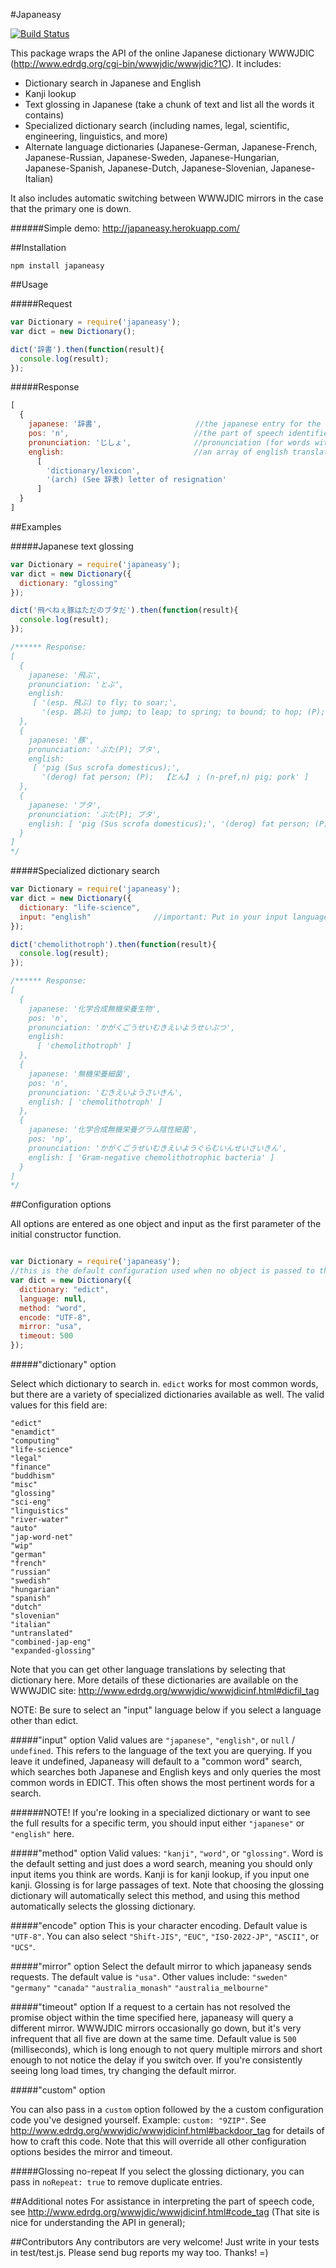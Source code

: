 #Japaneasy

[![Build Status](https://travis-ci.org/rewonc/japaneasy.svg?branch=master)](https://travis-ci.org/rewonc/japaneasy)

This package wraps the API of the online Japanese dictionary WWWJDIC (http://www.edrdg.org/cgi-bin/wwwjdic/wwwjdic?1C). It includes:
- Dictionary search in Japanese and English 
- Kanji lookup
- Text glossing in Japanese (take a chunk of text and list all the words it contains)
- Specialized dictionary search (including names, legal, scientific, engineering, linguistics, and more)
- Alternate language dictionaries (Japanese-German, Japanese-French, Japanese-Russian, Japanese-Sweden, Japanese-Hungarian, Japanese-Spanish, Japanese-Dutch, Japanese-Slovenian, Japanese-Italian)

It also includes automatic switching between WWWJDIC mirrors in the case that the primary one is down. 

######Simple demo: http://japaneasy.herokuapp.com/


##Installation

`npm install japaneasy`

##Usage

#####Request

```javascript
var Dictionary = require('japaneasy');
var dict = new Dictionary();

dict('辞書').then(function(result){
  console.log(result);
});

```

#####Response
```javascript
[ 
  { 
    japanese: '辞書',                     //the japanese entry for the word
    pos: 'n',                            //the part of speech identifier
    pronunciation: 'じしょ',              //pronunciation (for words with kanji)
    english:                             //an array of english translations (usually more than 1)
      [ 
        'dictionary/lexicon',
        '(arch) (See 辞表) letter of resignation' 
      ]
  }
]

```

##Examples

#####Japanese text glossing

```javascript
var Dictionary = require('japaneasy');
var dict = new Dictionary({
  dictionary: "glossing"
});

dict('飛べねぇ豚はただのブタだ').then(function(result){
  console.log(result);
});

/****** Response:
[ 
  { 
    japanese: '飛ぶ',
    pronunciation: 'とぶ',
    english: 
     [ '(esp. 飛ぶ) to fly; to soar;',
       '(esp. 跳ぶ) to jump; to leap; to spring; to bound; to hop; (P); ED ' ] 
  },
  { 
    japanese: '豚',
    pronunciation: 'ぶた(P); ブタ',
    english: 
     [ 'pig (Sus scrofa domesticus);',
       '(derog) fat person; (P);  【とん】 ; (n-pref,n) pig; pork' ] 
  },
  { 
    japanese: 'ブタ',
    pronunciation: 'ぶた(P); ブタ',
    english: [ 'pig (Sus scrofa domesticus);', '(derog) fat person; (P)' ]
  } 
]
*/

```

#####Specialized dictionary search

```javascript
var Dictionary = require('japaneasy');
var dict = new Dictionary({
  dictionary: "life-science",
  input: "english"              //important: Put in your input language for all of the specialized dictionaries
});

dict('chemolithotroph').then(function(result){
  console.log(result);
});

/****** Response:
[ 
  { 
    japanese: '化学合成無機栄養生物',
    pos: 'n',
    pronunciation: 'かがくごうせいむきえいようせいぶつ',
    english: 
      [ 'chemolithotroph' ] 
  },
  { 
    japanese: '無機栄養細菌',
    pos: 'n',
    pronunciation: 'むきえいようさいきん',
    english: [ 'chemolithotroph' ] 
  },
  { 
    japanese: '化学合成無機栄養グラム陰性細菌',
    pos: 'np',
    pronunciation: 'かがくごうせいむきえいようぐらむいんせいさいきん',
    english: [ 'Gram-negative chemolithotrophic bacteria' ] 
  }
]
*/

```

##Configuration options

All options are entered as one object and input as the first parameter of the initial constructor function.

```javascript

var Dictionary = require('japaneasy');
//this is the default configuration used when no object is passed to the constructor
var dict = new Dictionary({
  dictionary: "edict",
  language: null,
  method: "word",
  encode: "UTF-8",
  mirror: "usa",
  timeout: 500
});
```

#####"dictionary" option

Select which dictionary to search in. `edict` works for most common words, but there are a variety of specialized dictionaries available as well. The valid values for this field are:
```
"edict"
"enamdict"
"computing"
"life-science"
"legal"
"finance"
"buddhism"
"misc"
"glossing"
"sci-eng"
"linguistics"
"river-water"
"auto"
"jap-word-net"
"wip"
"german"
"french"
"russian"
"swedish"
"hungarian"
"spanish"
"dutch"
"slovenian"
"italian"
"untranslated"
"combined-jap-eng"
"expanded-glossing"
```
Note that you can get other language translations by selecting that dictionary here. More details of these dictionaries are available on the WWWJDIC site: http://www.edrdg.org/wwwjdic/wwwjdicinf.html#dicfil_tag

NOTE: Be sure to select an "input" language below if you select a language other than edict.

#####"input" option
Valid values are `"japanese"`, `"english"`, or `null` / `undefined`.  This refers to the language of the text you are querying.
If you leave it undefined, Japaneasy will default to a "common word" search, which searches both Japanese and English keys and only queries the most common words in EDICT. This often shows the most pertinent words for a search. 

######NOTE! If you're looking in a specialized dictionary or want to see the full results for a specific term, you should input either `"japanese"` or `"english"` here. 

#####"method" option
Valid values: `"kanji"`, `"word"`, or `"glossing"`. 
Word is the default setting and just does a word search, meaning you should only input items you think are words.
Kanji is for kanji lookup, if you input one kanji.
Glossing is for large passages of text. Note that choosing the glossing dictionary will automatically select this method, and using this method automatically selects the glossing dictionary.


#####"encode" option
This is your character encoding. Default value is `"UTF-8"`.  You can also select `"Shift-JIS"`, `"EUC"`, `"ISO-2022-JP"`, `"ASCII"`, or `"UCS"`. 


#####"mirror" option
Select the default mirror to which japaneasy sends requests. The default value is `"usa"`. Other values include:
`"sweden"`
`"germany"`
`"canada"`
`"australia_monash"`
`"australia_melbourne"`

#####"timeout" option
If a request to a certain has not resolved the promise object within the time specified here, japaneasy will query a different mirror.  WWWJDIC mirrors occasionally go down, but it's very infrequent that all five are down at the same time.
Default value is `500` (milliseconds), which is long enough to not query multiple mirrors and short enough to not notice the delay if you switch over. If you're consistently seeing long load times, try changing the default mirror. 

#####"custom" option

You can also pass in a `custom` option followed by the a custom configuration code you've designed yourself. Example: `custom: "9ZIP"`.  See http://www.edrdg.org/wwwjdic/wwwjdicinf.html#backdoor_tag for details of how to craft this code. Note that this will override all other configuration options besides the mirror and timeout. 

#####Glossing no-repeat
If you select the glossing dictionary, you can pass in `noRepeat: true` to remove duplicate entries.




##Additional notes
For assistance in interpreting the part of speech code, see http://www.edrdg.org/wwwjdic/wwwjdicinf.html#code_tag
(That site is nice for understanding the API in general);

##Contributors
Any contributors are very welcome!  Just write in your tests in test/test.js.  Please send bug reports my way too.  Thanks! =)

